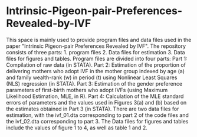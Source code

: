 # Intrinsic-Pigeon-pair-Preferences-Revealed-by-IVF

This space is mainly used to provide program files and data files used in the paper "Intrinsic Pigeon-pair Preferences Revealed by IVF". 
The repository consists of three parts: 1. program files 2. Data files for estimation 3. Data files for figures and tables. 
Program files are divided into four parts: 
Part 1: Compilation of raw data (in STATA). 
Part 2: Estimation of the proportion of delivering mothers who adopt IVF in the mother group indexed by age (a) and family wealth-rank (w) in period (t) using Nonlinear Least Squares (NLS) regression (in STATA).
Part 3: Estimation of the gender preference parameters of first-birth mothers who adopt IVFs (using Maximum Likelihood Estimation, MLE, in R).
Part 4: Calculation of the MLE standard errors of parameters and the values used in Figures 3(a) and (b) based on the estimates obtained in Part 3 (in STATA). 
There are two data files for estimation, with the ivf_01.dta corresponding to part 2 of the code files and the ivf_02.dta corresponding to part 3. 
The Data files for figures and tables include the values of figure 1 to 4, as well as table 1 and 2.
